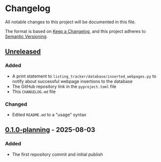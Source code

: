 # Changelog

All notable changes to this project will be documented in this file.

The format is based on [Keep a Changelog](https://keepachangelog.com/en/1.1.0/),
and this project adheres to [Semantic Versioning](https://semver.org/spec/v2.0.0.html).

## [Unreleased]

### Added
- A print statement to `listing_tracker/database/inserted_webpages.py` to notify about successful webpage insertions to the database
- The GitHub repository link in the `pyproject.toml` file
- This `CHANGELOG.md` file

### Changed
- Edited `README.md` to a "usage" syntax

## [0.1.0-planning] - 2025-08-03

### Added
- The first repository commit and initial publish

[Unreleased]: https://github.com/MICHI64N/listing_tracker/compare/v0.1.0-planning...HEAD
[0.1.0-planning]: https://github.com/MICHI64N/listing_tracker/releases/tag/v0.1.0-planning